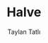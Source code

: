 ---
title: "Halve"
github: https://github.com/TaylanTatli/Halve
demo: http://taylantatli.github.io/Halve
author: Taylan Tatlı
draft: true
ssg:
  - Jekyll
cms:
  - No Cms
---